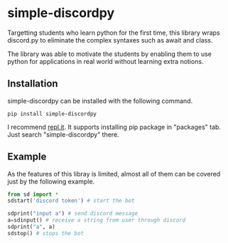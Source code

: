 # simple-discordpy

Targetting students who learn python for the first time, this library wraps discord.py to eliminate the complex syntaxes such as await and class. 

The library was able to motivate the students by enabling them to use python for applications in real world without learning extra notions.

## Installation

simple-discordpy can be installed with the following command.
```
pip install simple-discordpy
```

I recommend [repl.it](https://repl.it). It supports installing pip package in "packages" tab. Just search "simple-discordpy" there.

## Example

As the features of this libray is limited, almost all of them can be covered just by the following example.

```python
from sd import *
sdstart('discord token') # start the bot

sdprint("input a") # send discord message
a=sdinput() # receive a string from user through discord
sdprint("a", a)
sdstop() # stops the bot
```
